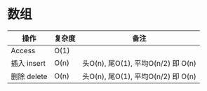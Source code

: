 # 数组

|  操作   | 复杂度  | 备注  |
|  ----  | ----  | ----  |
|  Access  | O(1) |   |
|  插入 insert | O(n) | 头O(n), 尾O(1), 平均O(n/2) 即 O(n) |
|  删除 delete | O(n) | 头O(n), 尾O(1), 平均O(n/2) 即 O(n) |





